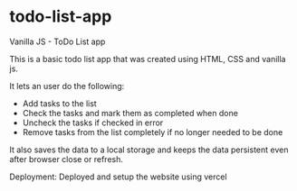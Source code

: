 # todo-list-app

Vanilla JS - ToDo List app

This is a basic todo list app that was created using HTML, CSS and vanilla js.

It lets an user do the following:
- Add tasks to the list
- Check the tasks and mark them as completed when done
- Uncheck the tasks if checked in error
- Remove tasks from the list completely if no longer needed to be done

It also saves the data to a local storage and keeps the data persistent even after browser close or refresh.

Deployment: Deployed and setup the website using vercel

